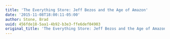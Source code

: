 ```yaml
---
title: 'The Everything Store: Jeff Bezos and the Age of Amazon'
date: '2015-11-08T18:00:11-05:00'
author: Stone, Brad
uuid: 456fde18-5aa1-4b92-b3e3-ffe6def04903
original_title: 'The Everything Store: Jeff Bezos and the Age of Amazon'
---
```


